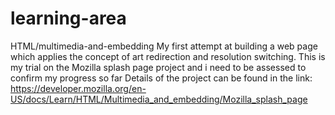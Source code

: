# learning-area
HTML/multimedia-and-embedding
My first attempt at building a web page which applies the concept of art redirection and resolution switching.
This is my trial on the  Mozilla splash page project and i need to be assessed to confirm my progress so far
Details of the project can be found in the link:   https://developer.mozilla.org/en-US/docs/Learn/HTML/Multimedia_and_embedding/Mozilla_splash_page
